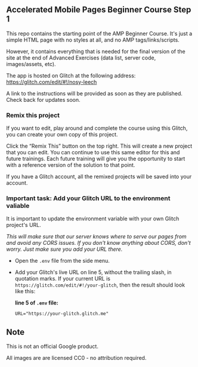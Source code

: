 ## Accelerated Mobile Pages Beginner Course Step 1

This repo contains the starting point of the AMP Beginner Course. It's just a simple HTML page with no styles at all, and no AMP tags/links/scripts. 

However, it contains everything that is needed for the final version of the site at the end of Advanced Exercises (data list, server code, images/assets, etc).

The app is hosted on Glitch at the following address:
https://glitch.com/edit/#!/nosy-leech

A link to the instructions will be provided as soon as they are published. Check back for updates soon.

### Remix this project

If you want to edit, play around and complete the course using this Glitch, you can create your own copy of this project.

Click the “Remix This” button on the top right. This will create a new project that you can edit. You can continue to use this same editor for this and future trainings. Each future training will give you the opportunity to start with a reference version of the solution to that point.

If you have a Glitch account, all the remixed projects will be saved into your account.

### Important task: Add your Glitch URL to the environment valiable

It is important to update the environment variable with your own Glitch project's URL. 

_This will make sure that our server knows where to serve our pages from and avoid any CORS issues. If you don't know anything about CORS, don't worry. Just make sure you add your URL there._

* Open the `.env` file from the side menu.

* Add your Glitch's live URL on line 5, without the trailing slash, in quotation marks. 
If your current URL is `https://glitch.com/edit/#!/your-glitch`, then the result should look like this:

  **line 5 of `.env` file:**
  ```
  URL="https://your-glitch.glitch.me"
  ```

## Note

This is not an official Google product.

All images are are licensed CC0 - no attribution required.
